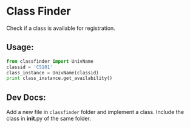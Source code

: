 # Class Finder
Check if a class is available for registration.

Usage:
-----
```python
from classfinder import UnivName
classid = 'CS101'
class_instance = UnivName(classid)
print class_instance.get_availability()
```

Dev Docs:
--------

Add a new file in `classfinder` folder and implement a class. Include the class in __init__.py of the same folder.
